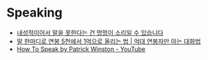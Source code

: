 Speaking
========

* [내성적이어서 말을 못한다는 건 멍멍이 소리일 수 있습니다](http://outstanding.kr/smalltalkkk20170524/)
* [말 한마디로 연봉 5천에서 1억으로 올리는 법 | 억대 연봉자만 아는 대화법](https://www.youtube.com/watch?v=Mda9mjI42cg)
* [How To Speak by Patrick Winston - YouTube](https://www.youtube.com/watch?v=Unzc731iCUY)

